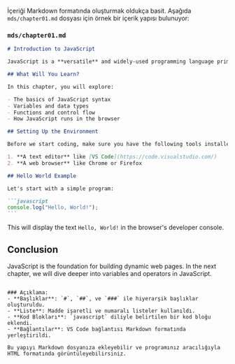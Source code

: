 İçeriği Markdown formatında oluşturmak oldukça basit. Aşağıda `mds/chapter01.md` dosyası için örnek bir içerik yapısı bulunuyor:

### `mds/chapter01.md`

````markdown
# Introduction to JavaScript

JavaScript is a **versatile** and widely-used programming language primarily known for its role in web development. It allows developers to make web pages interactive by manipulating the DOM, handling events, and making asynchronous requests.

## What Will You Learn?

In this chapter, you will explore:

- The basics of JavaScript syntax
- Variables and data types
- Functions and control flow
- How JavaScript runs in the browser

## Setting Up the Environment

Before we start coding, make sure you have the following tools installed:

1. **A text editor** like [VS Code](https://code.visualstudio.com/)
2. **A web browser** like Chrome or Firefox

## Hello World Example

Let's start with a simple program:

```javascript
console.log("Hello, World!");
```
````

This will display the text `Hello, World!` in the browser's developer console.

## Conclusion

JavaScript is the foundation for building dynamic web pages. In the next chapter, we will dive deeper into variables and operators in JavaScript.

```

### Açıklama:
- **Başlıklar**: `#`, `##`, ve `###` ile hiyerarşik başlıklar oluşturuldu.
- **Liste**: Madde işaretli ve numaralı listeler kullanıldı.
- **Kod Blokları**: `javascript` diliyle belirtilen bir kod bloğu eklendi.
- **Bağlantılar**: VS Code bağlantısı Markdown formatında yerleştirildi.

Bu yapıyı Markdown dosyanıza ekleyebilir ve programınız aracılığıyla HTML formatında görüntüleyebilirsiniz.
```
